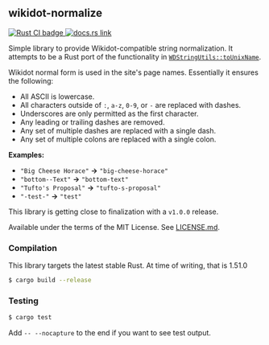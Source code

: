 ## wikidot-normalize

<p>
  <a href="https://github.com/scpwiki/wikidot-normalize/actions?query=workflow%3A%22Rust+CI%22">
    <img src="https://github.com/scpwiki/wikidot-normalize/workflows/Rust%20CI/badge.svg"
         alt="Rust CI badge">
  </a>

  <a href="https://docs.rs/wikidot-normalize">
    <img src="https://docs.rs/wikidot-normalize/badge.svg"
         alt="docs.rs link">
  </a>
</p>

Simple library to provide Wikidot-compatible string normalization. It attempts to be a Rust port of the functionality in [`WDStringUtils::toUnixName`](https://github.com/scpwiki/wikijump/blob/develop/web/php/Utils/WDStringUtils.php).

Wikidot normal form is used in the site's page names. Essentially it ensures the following:

* All ASCII is lowercase.
* All characters outside of `:`, `a-z`, `0-9`, or `-` are replaced with dashes.
* Underscores are only permitted as the first character.
* Any leading or trailing dashes are removed.
* Any set of multiple dashes are replaced with a single dash.
* Any set of multiple colons are replaced with a single colon.

**Examples:**

* `"Big Cheese Horace"` **->** `"big-cheese-horace"`
* `"bottom--Text"` **->** `"bottom-text"`
* `"Tufto's Proposal"` **->** `"tufto-s-proposal"`
* `"-test-"` **->** `"test"`

This library is getting close to finalization with a `v1.0.0` release.

Available under the terms of the MIT License. See [LICENSE.md](LICENSE).

### Compilation
This library targets the latest stable Rust. At time of writing, that is 1.51.0

```sh
$ cargo build --release
```

### Testing
```sh
$ cargo test
```

Add `-- --nocapture` to the end if you want to see test output.
